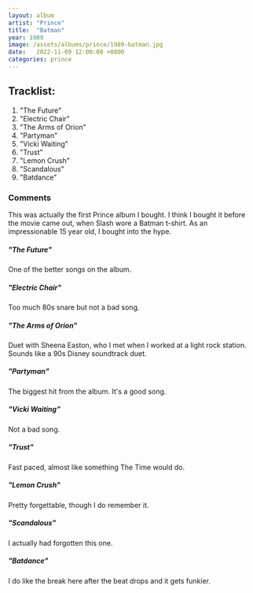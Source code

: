 ```yaml
---
layout: album
artist: "Prince"
title:  "Batman"
year: 1989
image: /assets/albums/prince/1989-batman.jpg
date:   2022-11-09 12:00:00 +0800
categories: prince
---
```


## Tracklist:

1.	"The Future"
2.	"Electric Chair"
3.	"The Arms of Orion"
4.	"Partyman"
5.	"Vicki Waiting"
6.	"Trust"
7.	"Lemon Crush"
8.	"Scandalous"
9.	"Batdance"


### Comments

This was actually the first Prince album I bought. I think I bought it before the movie came out, when Slash wore a Batman t-shirt. As an impressionable 15 year old, I bought into the hype.

##### "The Future"

One of the better songs on the album.

##### "Electric Chair"

Too much 80s snare but not a bad song.

##### "The Arms of Orion"

Duet with Sheena Easton, who I met when I worked at a light rock station. Sounds like a 90s Disney soundtrack duet.

##### "Partyman"

The biggest hit from the album. It's a good song.

##### "Vicki Waiting"

Not a bad song.

##### "Trust"

Fast paced, almost like something The Time would do.
##### "Lemon Crush"

Pretty forgettable, though I do remember it.

##### "Scandalous"

I actually had forgotten this one.
##### "Batdance"

I do like the break here after the beat drops and it gets funkier.
